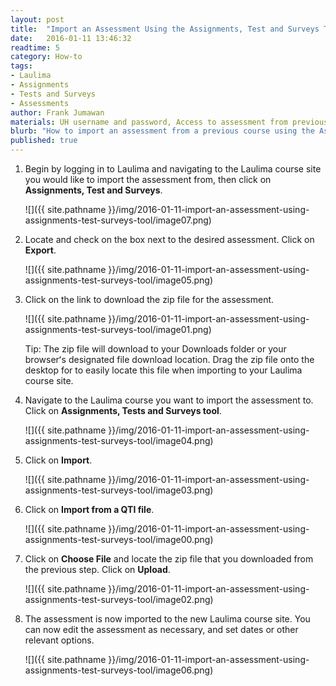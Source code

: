 ```yaml
---
layout: post
title:  "Import an Assessment Using the Assignments, Test and Surveys Tool"
date:   2016-01-11 13:46:32
readtime: 5
category: How-to
tags:
- Laulima
- Assignments
- Tests and Surveys
- Assessments
author: Frank Jumawan
materials: UH username and password, Access to assessment from previous course
blurb: "How to import an assessment from a previous course using the Assignments, Test and Surveys tool."
published: true
---
```


1. Begin by logging in to Laulima and navigating to the Laulima course site you would like to import the assessment from, then click on **Assignments, Test and Surveys**.

    ![]({{ site.pathname }}/img/2016-01-11-import-an-assessment-using-assignments-test-surveys-tool/image07.png)

2. Locate and check on the box next to the desired assessment. Click on **Export**.

    ![]({{ site.pathname }}/img/2016-01-11-import-an-assessment-using-assignments-test-surveys-tool/image05.png)

3. Click on the link to download the zip file for the assessment.

    ![]({{ site.pathname }}/img/2016-01-11-import-an-assessment-using-assignments-test-surveys-tool/image01.png)

    Tip: The zip file will download to your Downloads folder or your browserʻs designated file download location. Drag the zip file onto the desktop for to easily locate this file when importing to your Laulima course site.


4. Navigate to the Laulima course you want to import the assessment to. Click on **Assignments, Tests and Surveys tool**.

    ![]({{ site.pathname }}/img/2016-01-11-import-an-assessment-using-assignments-test-surveys-tool/image04.png)

5. Click on **Import**.

    ![]({{ site.pathname }}/img/2016-01-11-import-an-assessment-using-assignments-test-surveys-tool/image03.png)

6. Click on **Import from a QTI file**.

    ![]({{ site.pathname }}/img/2016-01-11-import-an-assessment-using-assignments-test-surveys-tool/image00.png)

7. Click on **Choose File** and locate the zip file that you downloaded from the previous step. Click on **Upload**.

    ![]({{ site.pathname }}/img/2016-01-11-import-an-assessment-using-assignments-test-surveys-tool/image02.png)

8. The assessment is now imported to the new Laulima course site. You can now edit the assessment as necessary, and set dates or other relevant options.

    ![]({{ site.pathname }}/img/2016-01-11-import-an-assessment-using-assignments-test-surveys-tool/image06.png)
